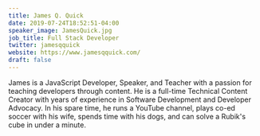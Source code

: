 ```yaml
---
title: James Q. Quick
date: 2019-07-24T18:52:51-04:00
speaker_image: JamesQuick.jpg
job_title: Full Stack Developer
twitter: jamesqquick
website: https://www.jamesqquick.com/
draft: false
---
```


James is a JavaScript Developer, Speaker, and Teacher with a passion for teaching developers through content. He is a full-time Technical Content Creator with years of experience in Software Development and Developer Advocacy. In his spare time, he runs a YouTube channel, plays co-ed soccer with his wife, spends time with his dogs, and can solve a Rubik's cube in under a minute.
